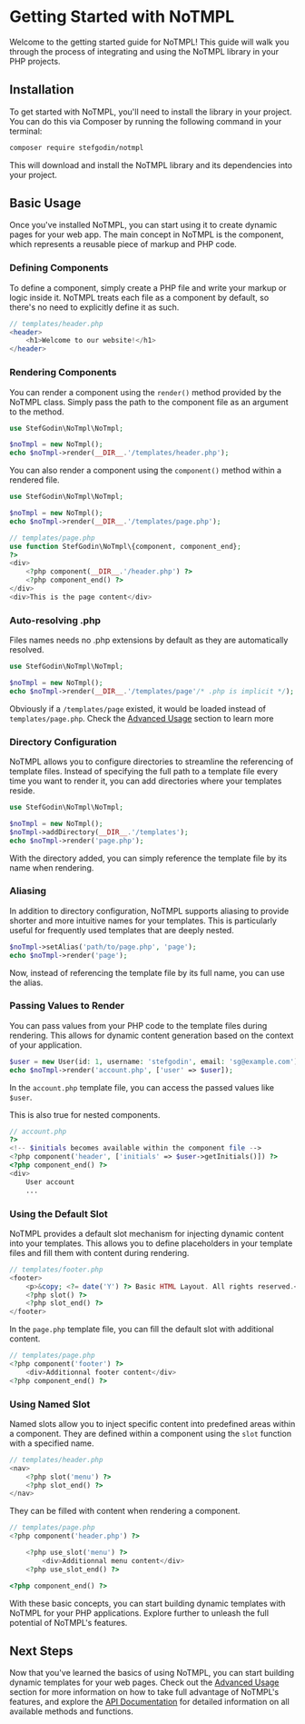 # Getting Started with NoTMPL

Welcome to the getting started guide for NoTMPL! This guide will walk you through the process of integrating and using
the NoTMPL library in your PHP projects.

## Installation

To get started with NoTMPL, you'll need to install the library in your project. You can do this via Composer by running
the following command in your terminal:

```bash
composer require stefgodin/notmpl
```

This will download and install the NoTMPL library and its dependencies into your project.

## Basic Usage

Once you've installed NoTMPL, you can start using it to create dynamic pages for your web app. The main concept in
NoTMPL is the component, which represents a reusable piece of markup and PHP code.

### Defining Components

To define a component, simply create a PHP file and write your markup or logic inside it. NoTMPL treats each file as a
component by default, so there's no need to explicitly define it as such.

```php
// templates/header.php
<header>
    <h1>Welcome to our website!</h1>
</header>
```

### Rendering Components

You can render a component using the `render()` method provided by the NoTMPL class. Simply pass the path to the
component file as an argument to the method.

```php
use StefGodin\NoTmpl\NoTmpl;

$noTmpl = new NoTmpl();
echo $noTmpl->render(__DIR__.'/templates/header.php');
```

You can also render a component using the `component()` method within a rendered file.

```php
use StefGodin\NoTmpl\NoTmpl;

$noTmpl = new NoTmpl();
echo $noTmpl->render(__DIR__.'/templates/page.php');
```

```php
// templates/page.php
use function StefGodin\NoTmpl\{component, component_end}; 
?>
<div>
    <?php component(__DIR__.'/header.php') ?>
    <?php component_end() ?>
</div>
<div>This is the page content</div>
```

### Auto-resolving .php

Files names needs no .php extensions by default as they are automatically resolved.

```php
use StefGodin\NoTmpl\NoTmpl;

$noTmpl = new NoTmpl();
echo $noTmpl->render(__DIR__.'/templates/page'/* .php is implicit */);
```

Obviously if a `/templates/page` existed, it would be loaded instead of `templates/page.php`. Check the 
[Advanced Usage](./advanced.md) section to learn more

### Directory Configuration

NoTMPL allows you to configure directories to streamline the referencing of template files. Instead of specifying the
full path to a template file every time you want to render it, you can add directories where your templates reside.

```php
use StefGodin\NoTmpl\NoTmpl;

$noTmpl = new NoTmpl();
$noTmpl->addDirectory(__DIR__.'/templates');
echo $noTmpl->render('page.php');
```

With the directory added, you can simply reference the template file by its name when rendering.

### Aliasing

In addition to directory configuration, NoTMPL supports aliasing to provide shorter and more intuitive names for your
templates. This is particularly useful for frequently used templates that are deeply nested.

```php
$noTmpl->setAlias('path/to/page.php', 'page');
echo $noTmpl->render('page');
```

Now, instead of referencing the template file by its full name, you can use the alias.

### Passing Values to Render

You can pass values from your PHP code to the template files during rendering. This allows for dynamic content
generation based on the context of your application.

```php
$user = new User(id: 1, username: 'stefgodin', email: 'sg@example.com');
echo $noTmpl->render('account.php', ['user' => $user]);
```

In the `account.php` template file, you can access the passed values like `$user`.

This is also true for nested components.

```php
// account.php
?>
<!-- $initials becomes available within the component file -->
<?php component('header', ['initials' => $user->getInitials()]) ?>
<?php component_end() ?>
<div>
    User account
    ...
```

### Using the Default Slot

NoTMPL provides a default slot mechanism for injecting dynamic content into your templates. This allows you to define
placeholders in your template files and fill them with content during rendering.

```php
// templates/footer.php
<footer>
    <p>&copy; <?= date('Y') ?> Basic HTML Layout. All rights reserved.</p>
    <?php slot() ?>
    <?php slot_end() ?>
</footer>
```

In the `page.php` template file, you can fill the default slot with additional content.

```php
// templates/page.php
<?php component('footer') ?>
    <div>Additionnal footer content</div>
<?php component_end() ?>
```

### Using Named Slot

Named slots allow you to inject specific content into predefined areas within a component. They are defined within a
component using the `slot` function with a specified name.

```php
// templates/header.php
<nav>
    <?php slot('menu') ?>
    <?php slot_end() ?>
</nav>
```

They can be filled with content when rendering a component.

```php
// templates/page.php
<?php component('header.php') ?>

    <?php use_slot('menu') ?>
        <div>Additionnal menu content</div> 
    <?php use_slot_end() ?>

<?php component_end() ?>
```

With these basic concepts, you can start building dynamic templates with NoTMPL for your PHP applications. Explore
further to unleash the full potential of NoTMPL's features.

## Next Steps

Now that you've learned the basics of using NoTMPL, you can start building dynamic templates for your web pages. Check
out the [Advanced Usage](./advanced.md) section for more information on how to take full advantage of NoTMPL's features,
and explore the [API Documentation](./api/index.md) for detailed information on all available methods and functions.